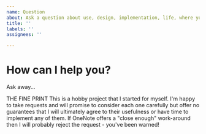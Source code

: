 ```yaml
---
name: Question
about: Ask a question about use, design, implementation, life, where you left your keys...
title: ''
labels: ''
assignees: ''

---
```


# How can I help you?

Ask away...



THE FINE PRINT This is a hobby project that I started for myself. I'm happy to take requests and will promise to
consider each one carefully but offer no guarantees that I will ultimately agree to their
usefulness or have time to implement any of them. If OneNote offers a "close enough" work-around
then I will probably reject the request - you've been warned!
